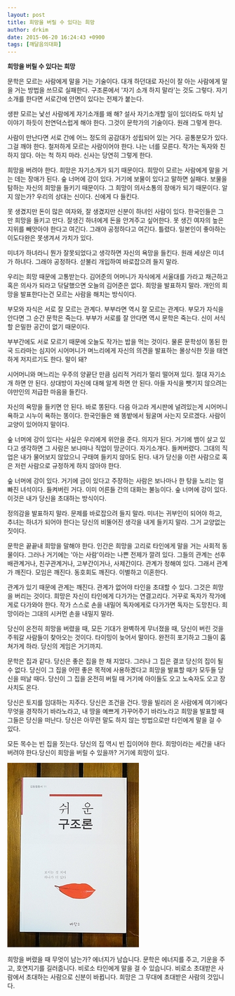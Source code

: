 ```yaml
---
layout: post
title: 희망을 버릴 수 있다는 희망
author: drkim
date: 2015-06-20 16:24:43 +0900
tags: [깨달음의대화]
---
```

**희망을 버릴 수 있다는 희망**

  


문학은 모르는 사람에게 말을 거는 기술이다. 대개 하던대로 자신이 잘 아는 사람에게 말을 거는 방법을 쓰므로 실패한다. 구조론에서 '자기 소개 하지 말라'는 것도 그렇다. 자기소개를 한다면 서로간에 안면이 있다는 전제가 붙는다.

  


생판 모르는 낯선 사람에게 자기소개를 왜 해? 설사 자기소개할 일이 있더라도 마치 남 이야기 하듯이 천연덕스럽게 해야 한다. 그것이 문학가의 기술이다. 원래 그렇게 한다. 

  


사람이 만난다면 서로 간에 어느 정도의 공감대가 성립되어 있는 거다. 공통분모가 있다. 그걸 깨야 한다. 철저하게 모르는 사람이어야 한다. 나는 너를 모른다. 작가는 독자와 친하지 않다. 아는 척 하지 마라. 신사는 당연히 그렇게 한다. 

  


희망을 버려야 한다. 희망은 자기소개가 되기 때문이다. 희망이 모르는 사람에게 말을 거는 데는 장애가 된다. 숲 너머에 강이 있다. 거기에 보물이 있다고 말하면 실패다. 보물을 탐하는 자신의 희망을 들키기 때문이다. 그 희망이 의사소통의 장애가 되기 때문이다. 알지 않는가? 우리의 상대는 신이다. 신에게 다 들킨다. 

  


못 생겼지만 돈이 많은 여자와, 잘 생겼지만 신분이 하녀인 사람이 있다. 한국인들은 그만 희망을 들키고 만다. 잘생긴 하녀에게 돈을 안겨주고 싶어한다. 못 생긴 여자의 높은 지위를 빼앗아야 한다고 여긴다. 그래야 공정하다고 여긴다. 틀렸다. 일본인이 좋아하는 이도다완은 못생겨서 가치가 있다. 

  


미녀가 하녀라니 뭔가 잘못되었다고 생각하면 자신의 욕망을 들킨다. 원래 세상은 미녀가 하녀다. 그래야 공정하다. 섣불리 개입하여 바로잡으려 들지 말라. 



우리는 희망 때문에 고통받는다. 김어준의 어머니가 자식에게 서울대를 가라고 채근하고 혹은 의사가 되라고 닦달했으면 오늘의 김어준은 없다. 희망을 발표하지 말라. 개인의 희망을 발표한다는건 모르는 사람을 해치는 방식이다. 

  


부모와 자식은 서로 잘 모르는 관계다. 부부라면 역시 잘 모르는 관계다. 부모가 자식을 안다면 그 순간 문학은 죽는다. 부부가 서로를 잘 안다면 역시 문학은 죽는다. 신이 서식할 은밀한 공간이 없기 때문이다.

  


부부간에도 서로 모르기 때문에 오늘도 작가는 밥을 먹는 것이다. 물론 문학성이 똥된 한국 드라마는 심지어 시어머니가 며느리에게 자신의 의견을 발표하는 몰상식한 짓을 태연하게 저지르기도 한다. 말이 돼? 

  


시어머니와 며느리는 우주의 양끝단 만큼 심리적 거리가 멀리 떨어져 있다. 절대 자기소개 하면 안 된다. 상대방이 자신에 대해 알게 하면 안 된다. 아들 자식을 뺏기지 않으려는 야만인의 저급한 마음을 들킨다.

  


자신의 욕망을 들키면 안 된다. 바로 똥된다. 다음 아고라 게시판에 널려있는게 시어머니 욕하고 시누이 욕하는 똥이다. 한국인들은 왜 똥밭에서 뒹굴며 사는지 모르겠다. 사람이 교양이 있어야지 말이다.

  


숲 너머에 강이 있다는 사실은 우리에게 위안을 준다. 의지가 된다. 거기에 뱀이 살고 있다고 생각하면 그 사람은 보나마나 직업이 땅군이다. 자기소개다. 들켜버렸다. 그대의 직업은 내가 물어보지 않았으니 구태여 들키지 않아도 된다. 내가 당신을 이런 사람으로 혹은 저런 사람으로 규정하게 하지 않아야 한다. 

  


숲 너머에 강이 있다. 거기에 금이 있다고 주장하는 사람은 보나마나 한 탕을 노리는 얼빠진 녀석이다. 들켜버린 거다. 이미 어른들 간의 대화는 불능이다. 숲 너머에 강이 있다. 이것은 내가 당신을 초대하는 방식이다.

  


정의감을 발표하지 말라. 문제를 바로잡으려 들지 말라. 미녀는 귀부인이 되어야 하고, 추녀는 하녀가 되어야 한다는 당신의 비뚤어진 생각을 내게 들키지 말라. 그거 교양없는 짓이다.

  


문학은 끝끝내 희망을 말해야 한다. 인간은 희망을 고리로 타인에게 말을 거는 사회적 동물이다. 그러나 거기에는 '아는 사람'이라는 나쁜 전제가 깔려 있다. 그들의 관계는 선후배관계거나, 친구관계거나, 고부간이거나, 사제간이다. 관계가 정해여 있다. 그래서 관계가 깨진다. 모임은 깨진다. 동호회도 깨진다. 이별하고 이혼한다. 

  


관계가 있기 때문에 관계는 깨진다. 관계가 없어야 타인을 초대할 수 있다. 그것은 희망을 버리는 것이다. 희망은 자신이 타인에게 다가가는 연결고리다. 거꾸로 독자가 작가에게로 다가와야 한다. 작가 스스로 손을 내밀어 독자에게로 다가가면 독자는 도망친다. 희망이라는 그대의 시커먼 손을 내밀지 말라. 

  


당신이 온전히 희망을 버렸을 때, 모든 기대가 완벽하게 무너졌을 때, 당신이 버린 것을 주워갈 사람들이 찾아오는 것이다. 타이밍이 늦어서 말이다. 완전히 포기하고 그들이 훔쳐가게 하라. 당신의 게임은 거기까지.

  


문학은 집과 같다. 당신은 좋은 집을 한 채 지었다. 그러나 그 집은 결코 당신의 집이 될 수 없다. 당신이 그 집을 어떤 좋은 목적에 사용하겠다고 희망을 발표할 때가 모두들 당신을 떠날 때다. 당신이 그 집을 온전히 버릴 때 거기에 아이들도 오고 노숙자도 오고 장사치도 온다.

  


당신은 토지를 임대하는 지주다. 당신은 조건을 건다. 땅을 빌리러 온 사람에게 여기에다 무엇을 경작하기 바라노라고, 내 땅을 예쁘게 가꾸어주기 바라노라고 희망을 발표할 때 그들은 당신을 떠난다. 당신은 아무런 말도 하지 않는 방법으로만 타인에게 말을 걸 수 있다.

  


모든 목수는 빈 집을 짓는다. 당신의 집 역시 빈 집이어야 한다. 희망이라는 세간을 내다버려야 한다.당신이 희망을 버릴 수 있을까? 거기에 희망이 있다.

  


  



 ![](/files/attach/images/198/003/601/DSC01488.JPG) 

  


희망을 버렸을 때 무엇이 남는가? 에너지가 남습니다. 문학은 에너지를 주고, 기운을 주고, 호연지기를 길러줍니다. 비로소 타인에게 말을 걸 수 있습니다. 비로소 초대받은 사람에서 초대하는 사람으로 신분이 바뀝니다. 희망은 그 무대에 초대받은 사람의 것입니다.